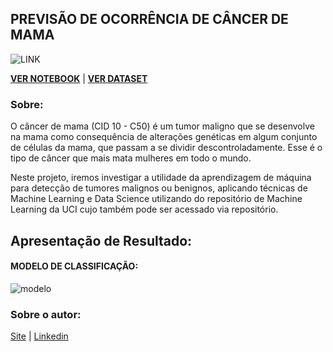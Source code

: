 ## PREVISÃO DE OCORRÊNCIA DE CÂNCER DE MAMA

![LINK](https://github.com/sandropenha/previsao-cancer-de-mama/tree/master/img/fita-de-cracha-rosa-no-peito-de-mulher-para-apoiar-a-causa-do-cancer-de-mama-cuidados-de-saude_53476-4035.jpg)

**[VER NOTEBOOK](https://htmlpreview.github.io/?https://raw.githubusercontent.com/sandropenha/previsao-cancer-de-mama/master/scripts/prevendo_cancer_de_mama_notebook.html)** | **[VER DATASET](http://archive.ics.uci.edu/ml/machine-learning-databases/breast-cancer-wisconsin)**

### Sobre: ###
O câncer de mama (CID 10 - C50) é um tumor maligno que se desenvolve na mama como consequência de alterações genéticas em algum conjunto de células da mama, que passam a se dividir descontroladamente. Esse é o tipo de câncer que mais mata mulheres em todo o mundo.

Neste projeto, iremos investigar a utilidade da aprendizagem de máquina para detecção de tumores malignos ou benignos, aplicando técnicas de Machine Learning e Data Science utilizando do repositório de Machine Learning da UCI cujo também pode ser acessado via repositório.

## Apresentação de Resultado:

#### MODELO DE CLASSIFICAÇÃO:
![modelo](https://github.com/sandropenha/prevendo-cancer-de-mama/blob/master/modelo-previsao-cancer.png)



### Sobre o autor: ###
[Site](https://www.sandropenha.com/) |
[Linkedin](https://www.linkedin.com/in/sandropenha/)
